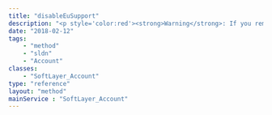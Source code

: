 ```yaml
---
title: "disableEuSupport"
description: "<p style='color:red'><strong>Warning</strong>: If you remove the EU Supported account flag, you are removing the restriction that limits Processing activities to EU personnel.</p> "
date: "2018-02-12"
tags:
    - "method"
    - "sldn"
    - "Account"
classes:
    - "SoftLayer_Account"
type: "reference"
layout: "method"
mainService : "SoftLayer_Account"
---
```

